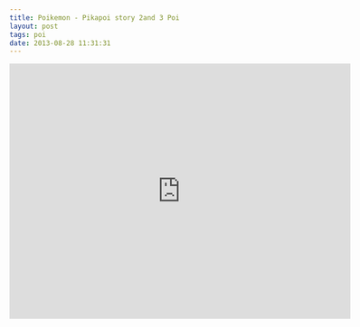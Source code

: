```yaml
---
title: Poikemon - Pikapoi story 2and 3 Poi
layout: post
tags: poi
date: 2013-08-28 11:31:31
---
```

<iframe width="603" height="452" src="https://www.youtube.com/embed/6vXi0F2Utqg" frameborder="0" allowfullscreen="true"></iframe>
